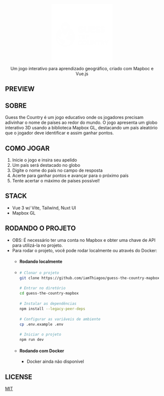 <center>
    <img src="./public/logo_2.png" width="200" />
</center>

<center>
    Um jogo interativo para aprendizado geográfico, criado com Mapboc e Vue.js
</center>

## PREVIEW

## SOBRE

Guess the Country é um jogo educativo onde os jogadores precisam adivinhar o nome de países ao redor do mundo. O jogo apresenta um globo interativo 3D usando a biblioteca Mapbox GL, destacando um país aleatório que o jogador deve identificar e assim ganhar pontos.

## COMO JOGAR

1. Inicie o jogo e insira seu apelido
2. Um país será destacado no globo
3. Digite o nome do país no campo de resposta
4. Acerte para ganhar pontos e avançar para o próximo país
5. Tente acertar o máximo de países possível!

## STACK

- Vue 3 w/ Vite, Tailwind, Nuxt UI
- Mapbox GL

## RODANDO O PROJETO

- OBS: É necessário ter uma conta no Mapbox e obter uma chave de API para utilizá-la no projeto.
- Para rodar o projeto, você pode rodar localmente ou através do Docker:
    - #### Rodando localmente
    - 
        ```bash
        # Clonar o projeto
        git clone https://github.com/iamThiagoo/guess-the-country-mapbox.git

        # Entrar no diretório
        cd guess-the-country-mapbox

        # Instalar as dependências
        npm install --legacy-peer-deps

        # Configurar as variáveis de ambiente
        cp .env.example .env

        # Iniciar o projeto
        npm run dev
        ```
    - #### Rodando com Docker
        - Docker ainda não disponível

## LICENSE

[MIT](./LICENSE)
